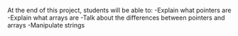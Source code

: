 At the end of this project, students will be able to:
-Explain what pointers are
-Explain what arrays are
-Talk about the differences between pointers and arrays
-Manipulate strings